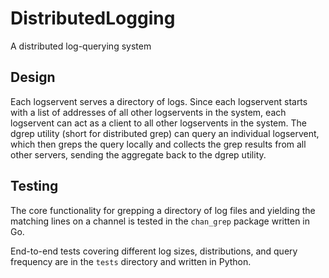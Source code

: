 # DistributedLogging

A distributed log-querying system

## Design

Each logservent serves a directory of logs. Since each logservent starts with a list of addresses of all other logservents in the system, each logservent can act as a client to all other logservents in the system. The dgrep utility (short for distributed grep) can query an individual logservent, which then greps the query locally and collects the grep results from all other servers, sending the aggregate back to the dgrep utility.

## Testing

The core functionality for grepping a directory of log files and yielding the matching lines on a channel is tested in the `chan_grep` package written in Go.

End-to-end tests covering different log sizes, distributions, and query frequency are in the `tests` directory and written in Python.
